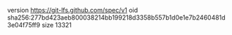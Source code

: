 version https://git-lfs.github.com/spec/v1
oid sha256:277bd423aeb800038214bb199218d3358b557b1d0e1e7b2460481d3e04f75ff9
size 13321
